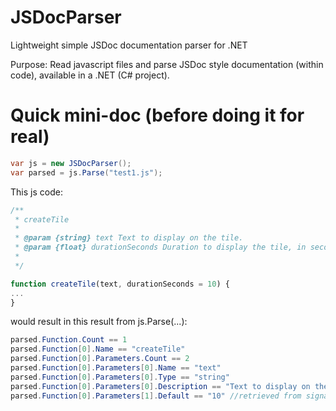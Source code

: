 # JSDocParser
Lightweight simple JSDoc documentation parser for .NET

Purpose: Read javascript files and parse JSDoc style documentation (within code), available in a .NET (C# project).

# Quick mini-doc (before doing it for real)
```C#
var js = new JSDocParser();
var parsed = js.Parse("test1.js"); 
```

This js code:
```javascript
/**
 * createTile
 *
 * @param {string} text Text to display on the tile.
 * @param {float} durationSeconds Duration to display the tile, in seconds. Defaults to 10.
 *
 */

function createTile(text, durationSeconds = 10) {
...
}
```
would result in this result from js.Parse(...):

```C#
parsed.Function.Count == 1
parsed.Function[0].Name == "createTile"
parsed.Function[0].Parameters.Count == 2
parsed.Function[0].Parameters[0].Name == "text"
parsed.Function[0].Parameters[0].Type == "string"
parsed.Function[0].Parameters[0].Description == "Text to display on the tile."
parsed.Function[0].Parameters[1].Default == "10" //retrieved from signature line, not from docs
```
